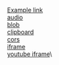 <!-- Add your test pages links below -->
[Example link](test_pages/example)\
[audio](test_pages/audio)\
[blob](test_pages/blob)\
[clipboard](test_pages/clipboard)\
[cors](test_pages/cors)\
[iframe](test_pages/iframe)\
[youtube iframe](test_pages/youtube_iframe)\
